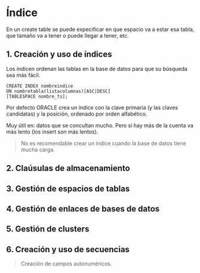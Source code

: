 # Índice
En un create table se puede expecificar en que espacio va a estar esa tabla, que tamaño va a tener o puede llegar a tener, etc.
## 1. Creación y uso de índices
Los índicen ordenan las tablas en la base de datos para que su búsqueda sea más fácil. 
~~~
CREATE INDEX nombreindice
ON nombretabla(listacolumnas)[ASC|DESC]
[TABLESPACE nombre_ts];
~~~

Por defecto ORACLE crea un índice con la clave primaria (y las claves candidatas) y la posición, ordenado por orden alfabético.

Muy útil en: datos que se concultan mucho. Pero si hay más de la cuenta va más lento (los insert son más lentos). 

> No es recomendable crear un índice cuando la base de datos tiene mucha carga.


## 2. Claúsulas de almacenamiento

## 3. Gestión de espacios de tablas

## 4. Gestión de enlaces de bases de datos

## 5. Gestión de clusters

## 6. Creación y uso de secuencias
> Creación de campos autonuméricos.
